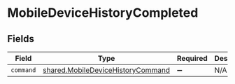 # MobileDeviceHistoryCompleted


## Fields

| Field                                                                                         | Type                                                                                          | Required                                                                                      | Description                                                                                   |
| --------------------------------------------------------------------------------------------- | --------------------------------------------------------------------------------------------- | --------------------------------------------------------------------------------------------- | --------------------------------------------------------------------------------------------- |
| `command`                                                                                     | [shared.MobileDeviceHistoryCommand](../../../sdk/models/shared/mobiledevicehistorycommand.md) | :heavy_minus_sign:                                                                            | N/A                                                                                           |